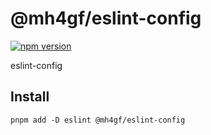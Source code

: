 # @mh4gf/eslint-config

[![npm version](https://badge.fury.io/js/@mh4gf%2Feslint-config.svg)](https://badge.fury.io/js/@mh4gf%2Feslint-config)

eslint-config

## Install

    pnpm add -D eslint @mh4gf/eslint-config
